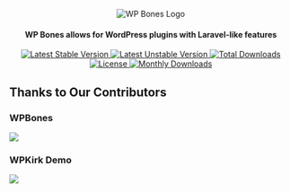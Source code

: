 <p align="center">
  <img src="https://github.com/wpbones/WPBones/assets/432181/13e0e825-9b0d-44c2-a77d-1baad88a1070" alt="WP Bones Logo" />
</p>

<h4 align="center">
  WP Bones allows for WordPress plugins with Laravel-like features
</h4>

<p align="center">

  <a href="https://packagist.org/packages/wpbones/wpbones">
  <img src="https://poser.pugx.org/wpbones/wpbones/v/stable?style=for-the-badge" alt="Latest Stable Version" />
  </a>

  <a href="https://packagist.org/packages/wpbones/wpbones">
  <img src="https://poser.pugx.org/wpbones/wpbones/v/unstable?style=for-the-badge" alt="Latest Unstable Version" />
  </a>

  <a href="https://packagist.org/packages/wpbones/wpbones">
  <img src="https://poser.pugx.org/wpbones/wpbones/downloads?style=for-the-badge" alt="Total Downloads" />
  </a>

  <a href="https://packagist.org/packages/wpbones/wpbones">
  <img src="https://poser.pugx.org/wpbones/wpbones/license?style=for-the-badge" alt="License" />
  </a>

  <a href="https://packagist.org/packages/wpbones/wpbones">
  <img src="https://poser.pugx.org/wpbones/wpbones/d/monthly?style=for-the-badge" alt="Monthly Downloads" />
  </a>

</p>

## Thanks to Our Contributors

### WPBones

<a href="https://github.com/wpbones/wpbones/graphs/contributors">
  <img src="https://contrib.rocks/image?repo=wpbones/wpbones" />
</a>

### WPKirk Demo

<a href="https://github.com/wpbones/wpkirk/graphs/contributors">
  <img src="https://contrib.rocks/image?repo=wpbones/wpkirk" />
</a>

